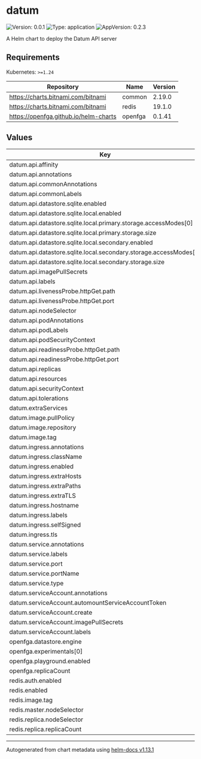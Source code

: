 # datum

![Version: 0.0.1](https://img.shields.io/badge/Version-0.0.1-informational?style=flat-square) ![Type: application](https://img.shields.io/badge/Type-application-informational?style=flat-square) ![AppVersion: 0.2.3](https://img.shields.io/badge/AppVersion-0.2.3-informational?style=flat-square)

A Helm chart to deploy the Datum API server

## Requirements

Kubernetes: `>=1.24`

| Repository | Name | Version |
|------------|------|---------|
| https://charts.bitnami.com/bitnami | common | 2.19.0 |
| https://charts.bitnami.com/bitnami | redis | 19.1.0 |
| https://openfga.github.io/helm-charts | openfga | 0.1.41 |

## Values

| Key | Type | Default | Description |
|-----|------|---------|-------------|
| datum.api.affinity | object | `{}` |  |
| datum.api.annotations | object | `{}` |  |
| datum.api.commonAnnotations | object | `{}` |  |
| datum.api.commonLabels | object | `{}` |  |
| datum.api.datastore.sqlite.enabled | bool | `true` |  |
| datum.api.datastore.sqlite.local.enabled | bool | `true` |  |
| datum.api.datastore.sqlite.local.primary.storage.accessModes[0] | string | `"ReadWriteOnce"` |  |
| datum.api.datastore.sqlite.local.primary.storage.size | string | `"1Gi"` |  |
| datum.api.datastore.sqlite.local.secondary.enabled | bool | `true` |  |
| datum.api.datastore.sqlite.local.secondary.storage.accessModes[0] | string | `"ReadWriteOnce"` |  |
| datum.api.datastore.sqlite.local.secondary.storage.size | string | `"1Gi"` |  |
| datum.api.imagePullSecrets | list | `[]` |  |
| datum.api.labels | object | `{}` |  |
| datum.api.livenessProbe.httpGet.path | string | `"/metrics"` |  |
| datum.api.livenessProbe.httpGet.port | string | `"http"` |  |
| datum.api.nodeSelector | object | `{}` |  |
| datum.api.podAnnotations | object | `{}` |  |
| datum.api.podLabels | object | `{}` |  |
| datum.api.podSecurityContext | object | `{}` |  |
| datum.api.readinessProbe.httpGet.path | string | `"/metrics"` |  |
| datum.api.readinessProbe.httpGet.port | string | `"http"` |  |
| datum.api.replicas | int | `1` |  |
| datum.api.resources | object | `{}` |  |
| datum.api.securityContext | object | `{}` |  |
| datum.api.tolerations | list | `[]` |  |
| datum.extraServices | list | `[]` |  |
| datum.image.pullPolicy | string | `"IfNotPresent"` |  |
| datum.image.repository | string | `"ghcr.io/datumforge/datum"` |  |
| datum.image.tag | string | `"1391-de0a31b1"` |  |
| datum.ingress.annotations | object | `{}` |  |
| datum.ingress.className | string | `""` |  |
| datum.ingress.enabled | bool | `false` |  |
| datum.ingress.extraHosts | list | `[]` |  |
| datum.ingress.extraPaths | list | `[]` |  |
| datum.ingress.extraTLS | list | `[]` |  |
| datum.ingress.hostname | string | `"datum.example.com"` |  |
| datum.ingress.labels | object | `{}` |  |
| datum.ingress.selfSigned | bool | `false` |  |
| datum.ingress.tls | bool | `true` |  |
| datum.service.annotations | object | `{}` |  |
| datum.service.labels | object | `{}` |  |
| datum.service.port | int | `17608` |  |
| datum.service.portName | string | `"http"` |  |
| datum.service.type | string | `"ClusterIP"` |  |
| datum.serviceAccount.annotations | object | `{}` |  |
| datum.serviceAccount.automountServiceAccountToken | bool | `true` |  |
| datum.serviceAccount.create | bool | `true` |  |
| datum.serviceAccount.imagePullSecrets | list | `[]` |  |
| datum.serviceAccount.labels | object | `{}` |  |
| openfga.datastore.engine | string | `"memory"` |  |
| openfga.experimentals[0] | string | `"check-query-cache"` |  |
| openfga.playground.enabled | bool | `false` |  |
| openfga.replicaCount | int | `1` |  |
| redis.auth.enabled | bool | `false` |  |
| redis.enabled | bool | `true` |  |
| redis.image.tag | string | `"7.0.13-debian-11-r10"` |  |
| redis.master.nodeSelector | object | `{}` |  |
| redis.replica.nodeSelector | object | `{}` |  |
| redis.replica.replicaCount | int | `1` |  |

----------------------------------------------
Autogenerated from chart metadata using [helm-docs v1.13.1](https://github.com/norwoodj/helm-docs/releases/v1.13.1)
